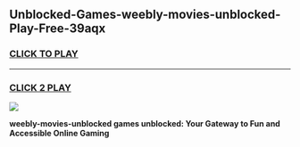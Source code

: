 
## Unblocked-Games-weebly-movies-unblocked-Play-Free-39aqx
<h3>
<a href="https://premium76.site?title=weebly-movies-unblocked&ref=20M">CLICK TO PLAY</a></h3>
<hr>

<h3>
<a href="https://premium76.site?title=weebly-movies-unblocked&ref=20M">CLICK 2 PLAY</a>
  
</h3>

<a href="https://premium76.site?title=weebly-movies-unblocked&ref=19M"><img src="https://clearcache.store/games.png"></a>


**weebly-movies-unblocked games unblocked: Your Gateway to Fun and Accessible Online Gaming**
